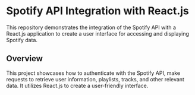 # Spotify API Integration with React.js

This repository demonstrates the integration of the Spotify API with a React.js application to create a user interface for accessing and displaying Spotify data.

## Overview

This project showcases how to authenticate with the Spotify API, make requests to retrieve user information, playlists, tracks, and other relevant data. It utilizes React.js to create a user-friendly interface.

